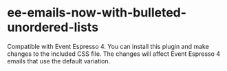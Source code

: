 # ee-emails-now-with-bulleted-unordered-lists

Compatible with Event Espresso 4. You can install this plugin and make changes to the included CSS file. The changes will affect Event Espresso 4 emails that use the default variation.
